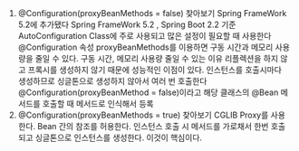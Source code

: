 1. @Configuration(proxyBeanMethods = false) 찾아보기
   Spring FrameWork 5.2에 추가됐다
   Spring FrameWork 5.2 , Spring Boot 2.2 기준 AutoConfiguration Class에 주로 사용되고 많은 설정이 필요할 때 사용한다
   @Configuration 속성 proxyBeanMethods를 이용하면 구동 시간과 메모리 사용량을 줄일 수 있다.
   구동 시간, 메모리 사용량 줄일 수 있는 이유
   리플렉션을 하지 않고 프록시를 생성하지 않기 때문에 성능적인 이점이 있다.
   인스턴스를 호출시마다 생성하므로 싱글톤으로 생성하지 않아서 여러 번 호출한다
   @Configuration(proxyBeanMethod = false)이라고 해당 클래스의 @Bean 메서드를 호출할 때 메서드로 인식해서 등록
2. @Configuration(proxyBeanMethods = true) 찾아보기
   CGLIB Proxy를 사용한다.
   Bean 간의 참조를 허용한다.
   인스턴스 호출 시 메서드를 가로채서 한번 호출되고 싱글톤으로 인스턴스를 생성한다. 이것이 핵심이다.